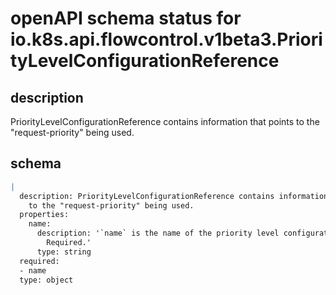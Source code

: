 # openAPI schema status for io.k8s.api.flowcontrol.v1beta3.PriorityLevelConfigurationReference

## description

PriorityLevelConfigurationReference contains information that points to the "request-priority" being used.

## schema

```yaml
|
  description: PriorityLevelConfigurationReference contains information that points
    to the "request-priority" being used.
  properties:
    name:
      description: '`name` is the name of the priority level configuration being referenced
        Required.'
      type: string
  required:
  - name
  type: object

```
